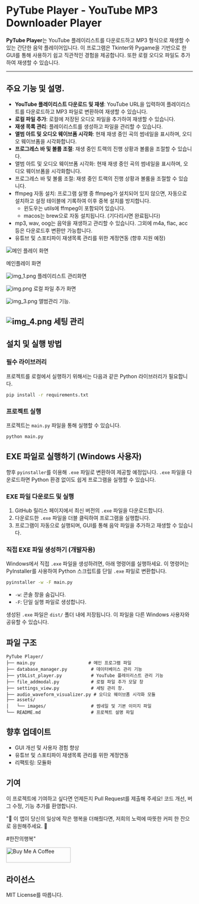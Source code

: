 # PyTube Player - YouTube MP3 Downloader Player

**PyTube Player**는 YouTube 플레이리스트를 다운로드하고 MP3 형식으로 재생할 수 있는 간단한 음악 플레이어입니다. 이 프로그램은 Tkinter와 Pygame을 기반으로 한 GUI를 통해 사용하기 쉽고 직관적인 경험을 제공합니다. 또한 로컬 오디오 파일도 추가하여 재생할 수 있습니다.


---

## 주요 기능 및 설명.
- **YouTube 플레이리스트 다운로드 및 재생**: YouTube URL을 입력하여 플레이리스트를 다운로드하고 MP3 파일로 변환하여 재생할 수 있습니다.
- **로컬 파일 추가**: 로컬에 저장된 오디오 파일을 추가하여 재생할 수 있습니다.
- **재생 목록 관리**: 플레이리스트를 생성하고 파일을 관리할 수 있습니다.
- **앨범 아트 및 오디오 웨이브폼 시각화**: 현재 재생 중인 곡의 썸네일을 표시하며, 오디오 웨이브폼을 시각화합니다.
- **프로그레스 바 및 볼륨 조절**: 재생 중인 트랙의 진행 상황과 볼륨을 조절할 수 있습니다.
- 앨범 아트 및 오디오 웨이브폼 시각화: 현재 재생 중인 곡의 썸네일을 표시하며, 오디오 웨이브폼을 시각화합니다. 
- 프로그레스 바 및 볼륨 조절: 재생 중인 트랙의 진행 상황과 볼륨을 조절할 수 있습니다. 
- ffmpeg 자동 설치: 프로그램 실행 중 ffmpeg가 설치되어 있지 않으면, 자동으로 설치하고 설정 테이블에 기록하여 이후 중복 설치를 방지합니다. 
  - 윈도우는 utils에 ffmpeg이 포함되어 있습니다.
  - macos는 brew으로 자동 설치됩니다. (기다리시면 완료됩니다)
- mp3, wav, oog는 음악을 재생하고 관리할 수 있습니다. 그외에 m4a, flac, acc 등은 다운로드후 변환만 가능합니다.
- 유튜브 및 스포티파이 재생목록 관리를 위한 계정연동 (향후 지원 예정)


![메인 플레이 화면](img_2.png)

메인플레이 화면

![img_1.png](img_1.png)
플레이리스트 관리화면

![img.png](img.png)
로컬 파일 추가 화면

![img_3.png](img_3.png)
앨범관리 기능.

![img_4.png](img_4.png)
세팅 관리
---

## 설치 및 실행 방법

### 필수 라이브러리

프로젝트를 로컬에서 실행하기 위해서는 다음과 같은 Python 라이브러리가 필요합니다.

```bash
pip install -r requirements.txt
```

### 프로젝트 실행

프로젝트는 `main.py` 파일을 통해 실행할 수 있습니다.

```bash
python main.py
```

## EXE 파일로 실행하기 (Windows 사용자)

향후 `pyinstaller`를 이용해 `.exe` 파일로 변환하여 제공할 예정입니다. `.exe` 파일을 다운로드하면 Python 환경 없이도 쉽게 프로그램을 실행할 수 있습니다.

### EXE 파일 다운로드 및 실행

1. GitHub 릴리스 페이지에서 최신 버전의 `.exe` 파일을 다운로드합니다.
2. 다운로드한 `.exe` 파일을 더블 클릭하여 프로그램을 실행합니다.
3. 프로그램이 자동으로 실행되며, GUI를 통해 음악 파일을 추가하고 재생할 수 있습니다.

### 직접 EXE 파일 생성하기 (개발자용)

Windows에서 직접 `.exe` 파일을 생성하려면, 아래 명령어를 실행하세요. 이 명령어는 PyInstaller를 사용하여 Python 스크립트를 단일 `.exe` 파일로 변환합니다.

```bash
pyinstaller -w -F main.py
```

- `-w`: 콘솔 창을 숨깁니다.
- `-F`: 단일 실행 파일로 생성합니다.

생성된 `.exe` 파일은 `dist/` 폴더 내에 저장됩니다. 이 파일을 다른 Windows 사용자와 공유할 수 있습니다.

## 파일 구조
```plaintext
PyTube Player/
├── main.py                    # 메인 프로그램 파일
├── database_manager.py         # 데이터베이스 관리 기능
├── ytbList_player.py           # YouTube 플레이리스트 관리 기능
├── file_addmodal.py            # 로컬 파일 추가 모달 창
├── settings_view.py            # 세팅 관리 창.
├── audio_waveform_visualizer.py # 오디오 웨이브폼 시각화 모듈
├── assets/
│   └── images/                 # 썸네일 및 기본 이미지 파일
└── README.md                   # 프로젝트 설명 파일
```
## 향후 업데이트

- GUI 개선 및 사용자 경험 향상
- 유튜브 및 스포티파이 재생목록 관리를 위한 계정연동 
- 리팩토링: 모듈화


## 기여
이 프로젝트에 기여하고 싶다면 언제든지 Pull Request를 제출해 주세요! 코드 개선, 버그 수정, 기능 추가를 환영합니다.

"💖 이 앱이 당신의 일상에 작은 행복을 더해줬다면, 저희의 노력에 따뜻한 커피 한 잔으로 응원해주세요. 🌱

#한잔의행복"

<a href="https://www.buymeacoffee.com/cookymanm" target="_blank"><img src="https://cdn.buymeacoffee.com/buttons/default-orange.png" alt="Buy Me A Coffee" height="41" width="174"></a>

## 라이선스

MIT License를 따릅니다.
